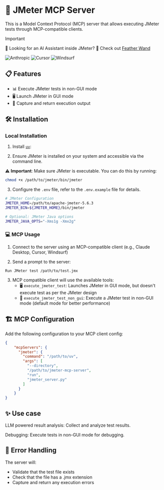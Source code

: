 # 🚀 JMeter MCP Server

This is a Model Context Protocol (MCP) server that allows executing JMeter tests through MCP-compatible clients.

> [!IMPORTANT]
> 📢 Looking for an AI Assistant inside JMeter? 🚀
> Check out [Feather Wand](https://jmeter.ai)

![Anthropic](./images/Anthropic-MCP.png)
![Cursor](./images/Cursor.png)
![Windsurf](./images/Windsurf.png)

## 📋 Features

- 📊 Execute JMeter tests in non-GUI mode
- 🖥️ Launch JMeter in GUI mode
- 📝 Capture and return execution output

## 🛠️ Installation

### Local Installation

1. Install [`uv`](https://github.com/astral-sh/uv):

2. Ensure JMeter is installed on your system and accessible via the command line.

⚠️ **Important**: Make sure JMeter is executable. You can do this by running:

```bash
chmod +x /path/to/jmeter/bin/jmeter
```

3. Configure the `.env` file, refer to the `.env.example` file for details.

```bash
# JMeter Configuration
JMETER_HOME=/path/to/apache-jmeter-5.6.3
JMETER_BIN=${JMETER_HOME}/bin/jmeter

# Optional: JMeter Java options
JMETER_JAVA_OPTS="-Xms1g -Xmx2g"
```

### 💻 MCP Usage

1. Connect to the server using an MCP-compatible client (e.g., Claude Desktop, Cursor, Windsurf)

2. Send a prompt to the server:

```
Run JMeter test /path/to/test.jmx
```

3. MCP compatible client will use the available tools:
   - 🖥️ `execute_jmeter_test`: Launches JMeter in GUI mode, but doesn't execute test as per the JMeter design
   - 🚀 `execute_jmeter_test_non_gui`: Execute a JMeter test in non-GUI mode (default mode for better performance)

## 🏗️ MCP Configuration

Add the following configuration to your MCP client config:

```json
{
    "mcpServers": {
      "jmeter": {
        "command": "/path/to/uv",
        "args": [
          "--directory",
          "/path/to/jmeter-mcp-server",
          "run",
          "jmeter_server.py"
        ]
      }
    }
}
```

## ✨ Use case

LLM powered result analysis: Collect and analyze test results.

Debugging: Execute tests in non-GUI mode for debugging.

## 🛑 Error Handling

The server will:

- Validate that the test file exists
- Check that the file has a .jmx extension
- Capture and return any execution errors